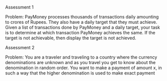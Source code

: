 
Assessment 1

Problem:
PayMoney processes thousands of transactions daily amounting to crores of Rupees. They 
also have a daily target that they must achieve. Given a list of transactions done by 
PayMoney and a daily target, your task is to determine at which transaction PayMoney 
achieves the same. If the target is not achievable, then display the target is not achieved.

Assessment 2

Problem:
You are a traveler and traveling to a country where the currency denominations are 
unknown and as you travel you get to know about the denomination in random order.
You want to make a payment of amount x, in such a way that the higher denomination is 
used to make exact payment
